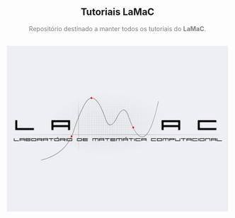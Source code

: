<div align="center" style="margin: 30px 0">
  <h2 align="center">Tutoriais LaMaC</h2>

  <p style="color: gray">Repositório destinado a manter todos os tutoriais do <b>LaMaC</b>.</p>
</div>

<div align="center">
  <img src="assets/logotipo_lamac.png" width="500"/>
</div>
